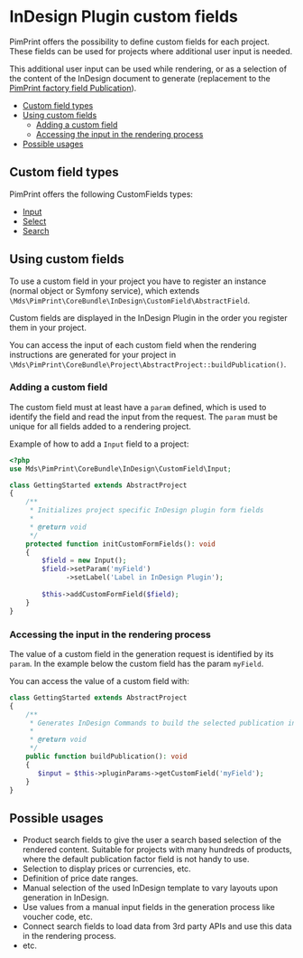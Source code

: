 # InDesign Plugin custom fields

PimPrint offers the possibility to define custom fields for each project. These fields can be used for projects where additional user input is needed.

This additional user input can be used while rendering, or as a selection of the content of the InDesign document to generate (replacement to
the [PimPrint factory field Publication](../00_FactoryFields.md#page_Publication_field)).

* [Custom field types](#page_Custom_field_types)
* [Using custom fields](#page_Using_custom_fields)
    * [Adding a custom field](#page_Adding_a_custom_field)
    * [Accessing the input in the rendering process](#page_Accessing_the_input_in_the_rendering_process)
* [Possible usages](#page_Possible_usages)

## Custom field types

PimPrint offers the following CustomFields types:

* [Input](./01_CustomField_Input.md)
* [Select](./02_CustomField_Select.md)
* [Search](./03_CustomField_Search.md)

## Using custom fields

To use a custom field in your project you have to register an instance (normal object or Symfony service), which
extends `\Mds\PimPrint\CoreBundle\InDesign\CustomField\AbstractField`.

Custom fields are displayed in the InDesign Plugin in the order you register them in your project.

You can access the input of each custom field when the rendering instructions are generated for your project
in `\Mds\PimPrint\CoreBundle\Project\AbstractProject::buildPublication()`.

### Adding a custom field

The custom field must at least have a `param` defined, which is used to identify the field and read the input from the request. The `param` must be unique for all fields added to a
rendering project.

Example of how to add a `Input` field to a project:

```php
<?php
use Mds\PimPrint\CoreBundle\InDesign\CustomField\Input;

class GettingStarted extends AbstractProject
{
    /**
     * Initializes project specific InDesign plugin form fields
     *
     * @return void
     */
    protected function initCustomFormFields(): void
    {
        $field = new Input();
        $field->setParam('myField')
              ->setLabel('Label in InDesign Plugin');
        
        $this->addCustomFormField($field);
    }
}
```

### Accessing the input in the rendering process

The value of a custom field in the generation request is identified by its `param`. In the example below the custom field has the param `myField`.

You can access the value of a custom field with:

```php
class GettingStarted extends AbstractProject
{
    /**
     * Generates InDesign Commands to build the selected publication in InDesign.
     *
     * @return void
     */
    public function buildPublication(): void
    {
       $input = $this->pluginParams->getCustomField('myField');
    }
}
```

## Possible usages

- Product search fields to give the user a search based selection of the rendered content. Suitable for projects with many hundreds of products, where the default publication
  factor field is not handy to use.
- Selection to display prices or currencies, etc.
- Definition of price date ranges.
- Manual selection of the used InDesign template to vary layouts upon generation in InDesign.
- Use values from a manual input fields in the generation process like voucher code, etc.
- Connect search fields to load data from 3rd party APIs and use this data in the rendering process.
- etc. 

